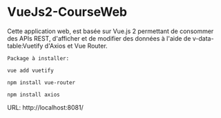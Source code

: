 # VueJs2-CourseWeb

Cette application web, est basée sur Vue.js 2 permettant de consommer des APIs REST, d'afficher et de modifier des données à l'aide de v-data-table:Vuetify d'Axios et Vue Router.


    Package à installer:

    vue add vuetify

    npm install vue-router

    npm install axios
    
    
    
URL: http://localhost:8081/
  
 
